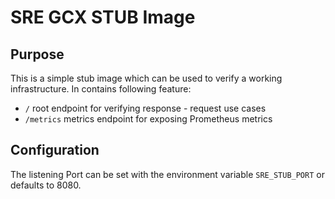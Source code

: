 # SRE GCX STUB Image

## Purpose
This is a simple stub image which can be used to verify a working infrastructure. In contains following feature:

- `/` root endpoint for verifying response - request use cases
- `/metrics` metrics endpoint for exposing Prometheus metrics

## Configuration
The listening Port can be set with the environment variable `SRE_STUB_PORT` or defaults to 8080.

